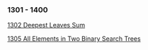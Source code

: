 ### 1301 - 1400
[1302 Deepest Leaves Sum](https://github.com/srdczk/leetcode/tree/master/src/a1201_1300/A1302.java)

[1305 All Elements in Two Binary Search Trees](https://github.com/srdczk/leetcode/tree/master/src/a1201_1300/A1305.java)